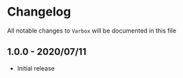 # Changelog

All notable changes to `Varbox` will be documented in this file

## 1.0.0 - 2020/07/11

- Initial release
